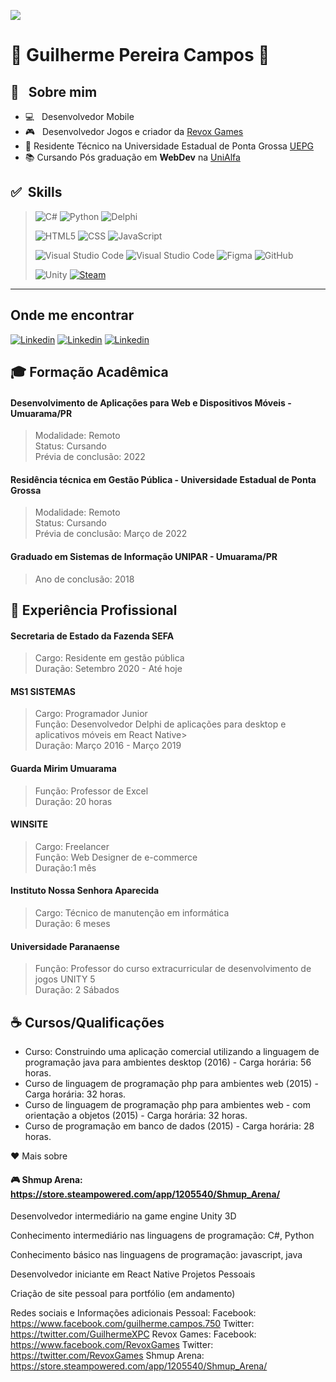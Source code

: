 ![](https://komarev.com/ghpvc/?username=guilhermexpc&color=006bed)
# :space_invader: Guilherme Pereira Campos :space_invader:

## :robot: &nbsp; Sobre mim 

- :computer: &nbsp; Desenvolvedor Mobile
- :video_game: &nbsp; Desenvolvedor Jogos e criador da <a href="https://store.steampowered.com/curator/36621295">Revox Games</a>
- :briefcase: Residente Técnico na  Universidade Estadual de Ponta Grossa <a href="https://www.uepg.br/">UEPG</a> 
- :books: Cursando Pós graduação em **WebDev** na <a href="https://webdev.alfaumuarama.edu.br/"> UniAlfa</a>

## :white_check_mark: &nbsp;Skills

>![C#](https://img.shields.io/badge/-CSharp-373737?style=flat&logo=csharp&labelColor=373737&color=026F9A)
![Python](https://img.shields.io/badge/-Python-373737?style=flat&logo=python&logoColor=white&labelColor=373737&color=026F9A)
![Delphi](https://img.shields.io/badge/-Delphi-373737?style=flat&logo=delphi&logoColor=white&labelColor=373737&color=026F9A)
>
>![HTML5](https://img.shields.io/badge/-HTML5-373737?style=flat&logo=HTML5&labelColor=373737&color=026F9A)
![CSS](https://img.shields.io/badge/-CSS-373737?style=flat&logo=CSS3&labelColor=373737&color=026F9A&logoColor=00A5E7)
![JavaScript](https://img.shields.io/badge/-JavaScript-333737373333?style=flat&logo=javascript&labelColor=373737&color=026F9A)
>
>![Visual Studio Code](https://img.shields.io/badge/-Visual%20Studio-373737?style=flat&logo=visual-studio-code&labelColor=373737&color=026F9A)
>![Visual Studio Code](https://img.shields.io/badge/-Pycharm-373737?style=flat&logo=pycharm&labelColor=373737&color=026F9A)
![Figma](https://img.shields.io/badge/-Figma-373737?style=flat&logo=figma&labelColor=373737&color=026F9A)
![GitHub](https://img.shields.io/badge/-GitHub-373737?style=flat&logo=github&labelColor=373737&color=026F9A)
>
>![Unity](https://img.shields.io/badge/-Unity-373737?style=flat&logo=unity&labelColor=373737&color=026F9A)
[![Steam](https://img.shields.io/badge/-Steam%20Dev-373737?style=flat&logo=steam&labelColor=373737&color=026F9A)](https://store.steampowered.com/curator/36621295)
***
## Onde me encontrar
[![Linkedin](https://img.shields.io/badge/LinkedIn-0077B5?style=for-the-badge&logo=linkedin&logoColor=white)](#)
[![Linkedin](https://img.shields.io/badge/<Twitter>-%231DA1F2.svg?style=for-the-badge&logo=Twitter&logoColor=white)](#)
[![Linkedin](https://img.shields.io/badge/Revox%20Games-%23000000.svg?style=for-the-badge&logo=steam&logoColor=white)](https://store.steampowered.com/curator/36621295)

## 🎓 Formação Acadêmica

#### Desenvolvimento de Aplicações para Web e Dispositivos Móveis - Umuarama/PR
> Modalidade: Remoto <br/>
> Status: Cursando <br/>
> Prévia de conclusão: 2022

#### Residência técnica em Gestão Pública - **Universidade Estadual de Ponta Grossa**
> Modalidade: Remoto <br/>
> Status: Cursando <br/>
> Prévia de conclusão: Março de 2022

#### Graduado em Sistemas de Informação UNIPAR - Umuarama/PR 
> Ano de conclusão: 2018

## :briefcase: Experiência Profissional

#### Secretaria de Estado da Fazenda SEFA
> Cargo: Residente em gestão pública <br/>
> Duração: Setembro 2020 - Até hoje 

#### MS1 SISTEMAS
> Cargo: Programador Junior <br/>
> Função: Desenvolvedor Delphi de aplicações para desktop e aplicativos móveis em React Native> <br/>
> Duração: Março 2016 - Março 2019

#### Guarda Mirim Umuarama
> Função: Professor de Excel <br/>
> Duração: 20 horas 

#### WINSITE
> Cargo: Freelancer <br/>
> Função: Web Designer de e-commerce <br/>
> Duração:1 mês

#### Instituto Nossa Senhora Aparecida
> Cargo: Técnico de manutenção em informática <br/>
> Duração: 6 meses

#### Universidade Paranaense
> Função: Professor do curso extracurricular de desenvolvimento de jogos UNITY 5  <br/>
> Duração: 2 Sábados

## ☕ Cursos/Qualificações
- Curso: Construindo uma aplicação comercial utilizando a linguagem de programação java para ambientes desktop (2016) - Carga horária: 56 horas.
- Curso de linguagem de programação php para ambientes web (2015) - Carga horária: 32 horas.
- Curso de linguagem de programação php para ambientes web - com orientação a objetos (2015) - Carga horária: 32 horas.
- Curso de programação em banco de dados (2015) - Carga horária: 28 horas.

:hearts: Mais sobre
#### 🎮 Shmup Arena: https://store.steampowered.com/app/1205540/Shmup_Arena/

Desenvolvedor intermediário na game engine Unity 3D

Conhecimento intermediário nas linguagens de programação: 
    C#, Python

Conhecimento básico nas linguagens de programação:
    javascript, java
    
Desenvolvedor iniciante em React Native 
Projetos Pessoais

Criação de site pessoal para portfólio (em andamento)

Redes sociais e Informações adicionais
Pessoal:
Facebook: https://www.facebook.com/guilherme.campos.750
Twitter: https://twitter.com/GuilhermeXPC
Revox Games: 
Facebook: https://www.facebook.com/RevoxGames
Twitter: https://twitter.com/RevoxGames
Shmup Arena: https://store.steampowered.com/app/1205540/Shmup_Arena/
